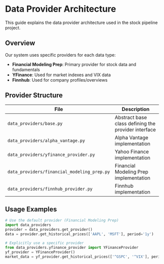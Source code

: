 # Data Provider Architecture

This guide explains the data provider architecture used in the stock pipeline project.

## Overview

Our system uses specific providers for each data type:
- **Financial Modeling Prep**: Primary provider for stock data and fundamentals
- **YFinance**: Used for market indexes and VIX data
- **Finnhub**: Used for company profiles/overviews

## Provider Structure

| File | Description |
|------|-------------|
| `data_providers/base.py` | Abstract base class defining the provider interface |
| `data_providers/alpha_vantage.py` | Alpha Vantage implementation |
| `data_providers/yfinance_provider.py` | Yahoo Finance implementation |
| `data_providers/financial_modeling_prep.py` | Financial Modeling Prep implementation |
| `data_providers/finnhub_provider.py` | Finnhub implementation |

## Usage Examples

```python
# Use the default provider (Financial Modeling Prep)
import data_providers
provider = data_providers.get_provider()
data = provider.get_historical_prices(['AAPL', 'MSFT'], period='1y')

# Explicitly use a specific provider
from data_providers.yfinance_provider import YFinanceProvider
yf_provider = YFinanceProvider()
market_data = yf_provider.get_historical_prices(['^GSPC', '^VIX'], period='1m')
```
